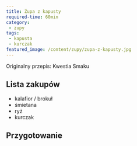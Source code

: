 ```yaml
---
title: Zupa z kapusty
required-time: 60min
category: 
 - zupy
tags:
 - kapusta
 - kurczak
featured_image: /content/zupy/zupa-z-kapusty.jpg
---
```


Originalny przepis: Kwestia Smaku


## Lista zakupów

 - kalafior / brokuł
 - śmietana
 - ryż
 - kurczak


## Przygotowanie
